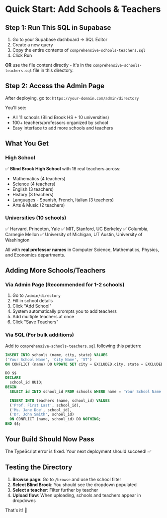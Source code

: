 # Quick Start: Add Schools & Teachers

## Step 1: Run This SQL in Supabase

1. Go to your Supabase dashboard → SQL Editor
2. Create a new query
3. Copy the entire contents of `comprehensive-schools-teachers.sql`
4. Click Run

**OR** use the file content directly - it's in the `comprehensive-schools-teachers.sql` file in this directory.

## Step 2: Access the Admin Page

After deploying, go to: `https://your-domain.com/admin/directory`

You'll see:
- All 11 schools (Blind Brook HS + 10 universities)
- 100+ teachers/professors organized by school
- Easy interface to add more schools and teachers

## What You Get

### High School
✅ **Blind Brook High School** with 18 real teachers across:
- Mathematics (4 teachers)
- Science (4 teachers)
- English (3 teachers)
- History (3 teachers)
- Languages - Spanish, French, Italian (3 teachers)
- Arts & Music (2 teachers)

### Universities (10 schools)
✅ Harvard, Princeton, Yale
✅ MIT, Stanford, UC Berkeley
✅ Columbia, Carnegie Mellon
✅ University of Michigan, UT Austin, University of Washington

All with **real professor names** in Computer Science, Mathematics, Physics, and Economics departments.

## Adding More Schools/Teachers

### Via Admin Page (Recommended for 1-2 schools)
1. Go to `/admin/directory`
2. Fill in school details
3. Click "Add School"
4. System automatically prompts you to add teachers
5. Add multiple teachers at once
6. Click "Save Teachers"

### Via SQL (For bulk additions)
Add to `comprehensive-schools-teachers.sql` following this pattern:

```sql
INSERT INTO schools (name, city, state) VALUES
('Your School Name', 'City Name', 'ST')
ON CONFLICT (name) DO UPDATE SET city = EXCLUDED.city, state = EXCLUDED.state;

DO $$
DECLARE
  school_id UUID;
BEGIN
  SELECT id INTO school_id FROM schools WHERE name = 'Your School Name';

  INSERT INTO teachers (name, school_id) VALUES
  ('Prof. First Last', school_id),
  ('Ms. Jane Doe', school_id),
  ('Dr. John Smith', school_id)
  ON CONFLICT (name, school_id) DO NOTHING;
END $$;
```

## Your Build Should Now Pass

The TypeScript error is fixed. Your next deployment should succeed! ✅

## Testing the Directory

1. **Browse page**: Go to `/browse` and use the school filter
2. **Select Blind Brook**: You should see the dropdown populated
3. **Select a teacher**: Filter further by teacher
4. **Upload flow**: When uploading, schools and teachers appear in dropdowns

That's it! 🎉

